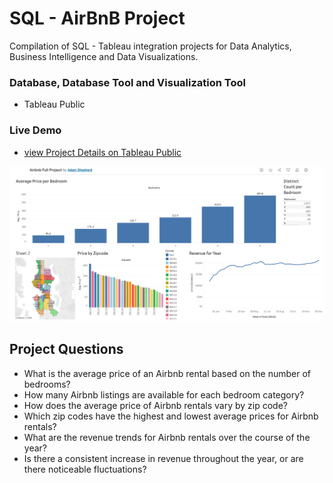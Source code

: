 # SQL - AirBnB Project
Compilation of SQL - Tableau integration projects for Data Analytics, Business Intelligence and Data Visualizations.

### Database, Database Tool and Visualization Tool
+ Tableau Public

### Live Demo
+ [view Project Details on Tableau Public](https://public.tableau.com/app/profile/adam.shepherd6632/viz/AirbnbFullProject_17195685302360/Dashboard1)

![Dashboard on Tableu Public](https://github.com/Adamshepherd36/Projects/blob/main/AirBnB%20Project/Screenshot%202024-08-09%20at%2009.32.53.png)

## Project Questions
+ What is the average price of an Airbnb rental based on the number of bedrooms?
+ How many Airbnb listings are available for each bedroom category?
+ How does the average price of Airbnb rentals vary by zip code?
+ Which zip codes have the highest and lowest average prices for Airbnb rentals?
+ What are the revenue trends for Airbnb rentals over the course of the year?
+ Is there a consistent increase in revenue throughout the year, or are there noticeable fluctuations?
